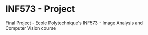 # INF573 - Project
 Final Project - Ecole Polytechnique's INF573 - Image Analysis and Computer Vision course

